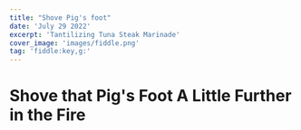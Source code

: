 ```yaml
---
title: "Shove Pig's foot"
date: 'July 29 2022'
excerpt: 'Tantilizing Tuna Steak Marinade'
cover_image: 'images/fiddle.png'
tag: 'fiddle:key,g:'
---
```


# Shove that Pig's Foot A Little Further in the Fire
